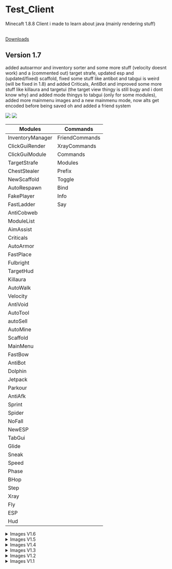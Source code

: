 # Test_Client
Minecaft 1.8.8 Client i made to learn about java (mainly rendering stuff)<br><br>

<a href="https://github.com/TerrificTable55/Test_Client/tree/main/export">Downloads</a>


## Version 1.7

added autoarmor and inventory sorter and some more stuff (velocity doesnt work) and a (commented out) target strafe, updated esp and (updated/fixed) scaffold, fixed some stuff like antibot and tabgui is weird (will be fixed in 1.8) and added Criticals, AntiBot and improved some more stuff like killaura and targetui (the target view thingy is still bugy and i dont know why) and added mode thingys to tabgui (only for some modules), added more mainmenu images and a new mainmenu mode, now alts get encoded before being saved oh and added a friend system<br>

<img src="https://cdn.discordapp.com/attachments/944354446337507358/967522873159868416/unknown.png" />
<img src="https://cdn.discordapp.com/attachments/944354446337507358/967526056795983912/unknown.png" />


Modules            | Commands
-------------------|---------
InventoryManager   | FriendCommands
ClickGuiRender     | XrayCommands
ClickGuiModule     | Commands
TargetStrafe       | Modules
ChestStealer       | Prefix
NewScaffold        | Toggle
AutoRespawn        | Bind
FakePlayer         | Info
FastLadder         | Say
AntiCobweb         | 
ModuleList         | 
AimAssist          | 
Criticals          | 
AutoArmor          | 
FastPlace          | 
Fulbright          | 
TargetHud          | 
Killaura           | 
AutoWalk           | 
Velocity           | 
AntiVoid           | 
AutoTool           | 
autoSell           | 
AutoMine           | 
Scaffold           | 
MainMenu           | 
FastBow            | 
AntiBot            | 
Dolphin            | 
Jetpack            | 
Parkour            | 
AntiAfk            | 
Sprint             | 
Spider             | 
NoFall             | 
NewESP             | 
TabGui             | 
Glide              | 
Sneak              | 
Speed              | 
Phase              | 
BHop               | 
Step               | 
Xray               | 
Fly                | 
ESP                | 
Hud                | 


<details>
  <summary>Images V1.6</summary>
  added settings to cheststealer, added targethud, improved killaura

  Modules       | Commands<br>
  --------------|---------<br>
  ChestStealer  | Commands<br>
  AutoRespawn   | Modules<br>
  AntiCobweb    | Friends<br>
  FastLadder    | Toggle<br>
  FakePlayer    | Prefix<br>
  ArrayList     | Bind<br>
  AimAssist     | Info<br>
  Fulbright     | Xray<br>
  FastPlace     | Say<br>
  Killaura      |<br>
  AutoWalk      |<br>
  AutoMine      |<br>
  ClickGui      |<br>
  FastBow       |<br>
  Jetpack       |<br>
  Dolphin       |<br>
  Parkour       |<br>
  AntiAfk       |<br>
  Sprint        |<br>
  Spider        |<br>
  NoFall        |<br>
  TabGui        |<br>
  Glide         |<br>
  Sneak         |<br>
  Speed         |<br>
  Xray          |<br>
  Step          |<br>
  BHop          |<br>
  Fly           |<br>
  Hud           |<br>
  ESP           |<br>
  <br>
  <img src="https://cdn.discordapp.com/attachments/944354446337507358/966882365999812708/unknown.png" /><br>
  <img src="https://cdn.discordapp.com/attachments/944354446337507358/966881171055181874/unknown.png" />
</details>

<details>
  <summary>Images V1.5</summary>
  Modules       | Commands<br>
  --------------|---------<br>
  ChestStealer  | Commands<br>
  AutoRespawn   | Modules<br>
  AntiCobweb    | Toggle<br>
  FastLadder    | Prefix<br>
  FakePlayer    | Bind<br>
  ArrayList     | Info<br>
  AimAssist     | Xray<br>
  Fulbright     | Say<br>
  FastPlace     |<br>
  Killaura      |<br>
  AutoWalk      |<br>
  AutoMine      |<br>
  ClickGui      |<br>
  FastBow       |<br>
  Jetpack       |<br>
  Dolphin       |<br>
  Parkour       |<br>
  AntiAfk       |<br>
  Sprint        |<br>
  Spider        |<br>
  NoFall        |<br>
  TabGui        |<br>
  Glide         |<br>
  Sneak         |<br>
  Speed         |<br>
  Xray          |<br>
  Step          |<br>
  BHop          |<br>
  Fly           |<br>
  Hud           |<br>
  ESP           |<br>
  <br>
  <img src="https://cdn.discordapp.com/attachments/944354446337507358/966731957130109020/unknown.png" /><br>
  <img src="https://cdn.discordapp.com/attachments/944354446337507358/966732103599415367/unknown.png" />
</details>

<details>
  <summary>Images V1.4</summary>
  Modules       | Commands<br>
  --------------|---------<br>
  ChestStealer  | Commands<br>
  AutoRespawn   | Modules<br>
  AntiCobweb    | Toggle<br>
  FastLadder    | Prefix<br>
  FakePlayer    | Bind<br>
  ArrayList     | Info<br>
  AimAssist     | Xray<br>
  Fulbright     | Say<br>
  Killaura      |<br>
  AutoWalk      | <br>
  AutoMine      |<br>
  ClickGui      |<br>
  FastBow       |<br>
  Jetpack       |<br>
  Dolphin       |<br>
  Parkour       |<br>
  AntiAfk       |<br>
  Sprint        |<br>
  Spider        |<br>
  NoFall        |<br>
  TabGui        |<br>
  Glide         |<br>
  Sneak         |<br>
  Speed         |<br>
  Xray          |<br>
  Step          |<br>
  BHop          |<br>
  Fly           |<br>
  Hud           |<br>
  ESP           |<br>
  <br>
  <img src="https://cdn.discordapp.com/attachments/944354446337507358/966125002862776390/unknown.png" /><br>
  <img src="https://cdn.discordapp.com/attachments/944354446337507358/966125168571342918/unknown.png" />
</details>

<details>
  <summary>Images V1.3</summary>
  Modules       | Commands<br>
  --------------|---------<br>
  ChestStealer  | Commands<br>
  AutoRespawn   | Modules<br>
  AntiCobweb    | Toggle<br>
  FastLadder    | Prefix<br>
  FakePlayer    | Bind<br>
  ArrayList     | Info<br>
  AimAssist     | Xray<br>
  Fulbright     | Say<br>
  Killaura      |<br>
  AutoWalk      |<br> 
  AutoMine      |<br>
  FastBow       |<br>
  Jetpack       |<br>
  Dolphin       |<br>
  Parkour       |<br>
  AntiAfk       |<br>
  Sprint        |<br>
  Spider        |<br>
  NoFall        |<br>
  TabGui        |<br>
  Glide         |<br>
  Sneak         |<br>
  Speed         |<br>
  Xray          |<br>
  Step          |<br>
  BHop          |<br>
  Fly           |<br>
  Hud           |<br>
  ESP           |<br>
  <br>
  <img src="https://cdn.discordapp.com/attachments/944354446337507358/965947215912771644/unknown.png" /><br>
  <img src="https://cdn.discordapp.com/attachments/944354446337507358/965947580066451456/unknown.png" />
</details>

<details>
  <summary>Images V1.2</summary>
  Modules       | Commands<br>
  --------------|---------<br>
  ChestStealer  | Commands<br>
  FakePlayer    | Modules<br>
  ArrayList     | Toggle<br>
  AimAssist     | Prefix<br>
  Fulbright     | Bind<br>
  Killaura      | Info<br>
  AutoWalk      | Say<br>
  FastBow       |<br>
  Jetpack       |<br>
  Dolphin       |<br>
  Parkour       |<br>
  Sprint        |<br>
  Spider        |<br>
  NoFall        |<br>
  TabGui        |<br>
  Glide         |<br>
  Sneak         |<br>
  Speed         |<br>
  Step          |<br>
  BHop          |<br>
  Fly           |<br>
  Hud           |<br>
  ESP           |<br>
  <br>
  <img src="https://cdn.discordapp.com/attachments/944354446337507358/964874657876545586/unknown.png" /><br>
  <img src="https://cdn.discordapp.com/attachments/944354446337507358/964874294884704346/unknown.png" />
</details>

<details>
  <summary>Images V1.1</summary>
  Version 1.1<br>
  Modules      | Commands<br>
  -------------|---------<br>
  Fly          | Bind<br>
  Sprint       | Info<br>
  Fullbright   | Commands<br>
  NoFall       | Modules<br>
  TabGui       | Prefix<br>
  Killaura     | Say<br>
  ArrayList    | Toggle<br>
  Hud          |<br>
  FastBow      |<br>
  BHop         |<br>
  ChestStealer |<br>
  FakePlayer   |<br>
  <br>
  <img src="https://cdn.discordapp.com/attachments/944354446337507358/964676159541502032/unknown.png" /><br>
  <img src="https://cdn.discordapp.com/attachments/944354446337507358/964677018883092490/unknown.png" />
</details>
